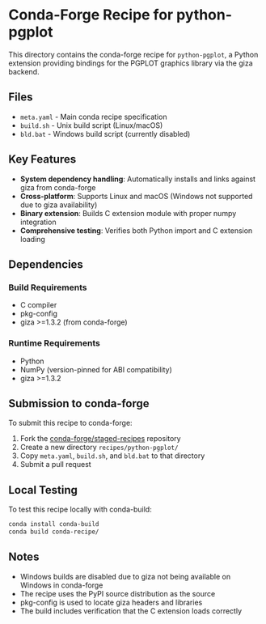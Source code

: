 # Conda-Forge Recipe for python-pgplot

This directory contains the conda-forge recipe for `python-pgplot`, a Python extension providing bindings for the PGPLOT graphics library via the giza backend.

## Files

- `meta.yaml` - Main conda recipe specification
- `build.sh` - Unix build script (Linux/macOS)
- `bld.bat` - Windows build script (currently disabled)

## Key Features

- **System dependency handling**: Automatically installs and links against giza from conda-forge
- **Cross-platform**: Supports Linux and macOS (Windows not supported due to giza availability)
- **Binary extension**: Builds C extension module with proper numpy integration
- **Comprehensive testing**: Verifies both Python import and C extension loading

## Dependencies

### Build Requirements
- C compiler
- pkg-config
- giza >=1.3.2 (from conda-forge)

### Runtime Requirements  
- Python
- NumPy (version-pinned for ABI compatibility)
- giza >=1.3.2

## Submission to conda-forge

To submit this recipe to conda-forge:

1. Fork the [conda-forge/staged-recipes](https://github.com/conda-forge/staged-recipes) repository
2. Create a new directory `recipes/python-pgplot/`
3. Copy `meta.yaml`, `build.sh`, and `bld.bat` to that directory
4. Submit a pull request

## Local Testing

To test this recipe locally with conda-build:

```bash
conda install conda-build
conda build conda-recipe/
```

## Notes

- Windows builds are disabled due to giza not being available on Windows in conda-forge
- The recipe uses the PyPI source distribution as the source
- pkg-config is used to locate giza headers and libraries
- The build includes verification that the C extension loads correctly
